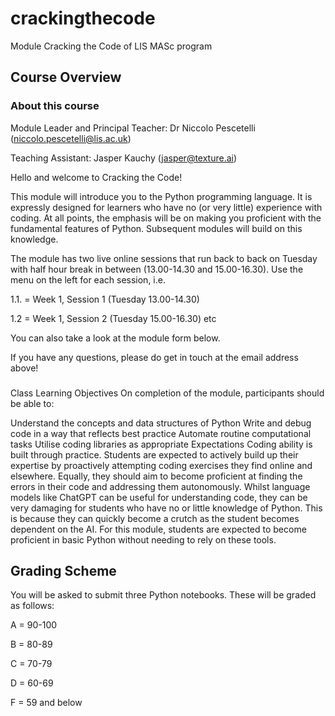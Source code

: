 # crackingthecode
Module Cracking the Code of LIS MASc program 

## Course Overview
### About this course
Module Leader and Principal Teacher: Dr Niccolo Pescetelli (niccolo.pescetelli@lis.ac.uk)

Teaching Assistant: Jasper Kauchy (jasper@texture.ai)

Hello and welcome to Cracking the Code!

This module will introduce you to the Python programming language. It is expressly designed for learners who have no (or very little) experience with coding. At all points, the emphasis will be on making you proficient with the fundamental features of Python. Subsequent modules will build on this knowledge.

The module has two live online sessions that run back to back on Tuesday with half hour break in between (13.00-14.30 and 15.00-16.30). Use the menu on the left for each session, i.e. 

1.1. = Week 1, Session 1 (Tuesday 13.00-14.30)

1.2 = Week 1, Session 2 (Tuesday 15.00-16.30) etc

You can also take a look at the module form below.

If you have any questions, please do get in touch at the email address above!

### 
Class Learning Objectives
On completion of the module, participants should be able to:

Understand the concepts and data structures of Python 
Write and debug code in a way that reflects best practice
Automate routine computational tasks
Utilise coding libraries as appropriate
Expectations 
Coding ability is built through practice. Students are expected to actively build up their expertise by proactively attempting coding exercises they find online and elsewhere. Equally, they should aim to become proficient at finding the errors in their code and addressing them autonomously. Whilst language models like ChatGPT can be useful for understanding code, they can be very damaging for students who have no or little knowledge of Python. This is because they can quickly become a crutch as the student becomes dependent on the AI. For this module, students are expected to become proficient in basic Python without needing to rely on these tools.

 

## Grading Scheme 
You will be asked to submit three Python notebooks. These will be graded as follows:

A = 90-100

B = 80-89

C = 70-79

D = 60-69

F = 59 and below
